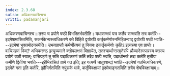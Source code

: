 ```yaml
---
index: 2.3.68
sutra: अधिकरणवाचिनश्च
vritti: padamanjari
---
```


 अधिकरणवाचिनश्च॥ तस्य च प्रयोगे षष्ठी विभक्तिर्भवतीति। यथासम्भवं यत्र कर्तैव सम्भवति तत्र कर्तरि--इदमेषामासितमिति, सकर्मकेभ्यस्त्वधिकरणे क्ते विहिते द्वयोरपि कर्तृकर्मणोरनभिहितन्वाद् द्वयोरपि षष्ठी भवति---इदमेषां भुक्तमोदनस्येति। उभयप्राप्तौ कर्मणीत्ययं तु नियमः ठ्कर्तृकर्मणोः कृतिऽ इत्यस्या एव प्राप्तेः। वाचिग्रहणं किम्? अधिकरणऽ इत्युच्यमाने क्तोपलक्षणं विज्ञायेत, ततश्चार्थान्तरवृतेरपि ध्रौव्यादेरुत्पन्नस्य क्तस्य प्रयोगे षष्ठी स्यात्; वाचिग्रहणे तु सति यदाधिकरणं कर्ति तदैव षष्ठी भवति, पदार्थान्तरे तदा कर्तरि तृतीया कर्मणि द्वितीया भवति---इहैभिरासितं ग्रामे गत इति; इह गत्यर्थे चातुश्शब्द्यं भवति--इदमेषां गतमित्यधिकरणे, इदमेते गता इति कर्तरि, इहैभिर्गतमिति नपुंसके भावे, कर्तृविवक्षायां इदमेषाङ्गतमिति तत्रैव शेषविवक्षायाम्॥